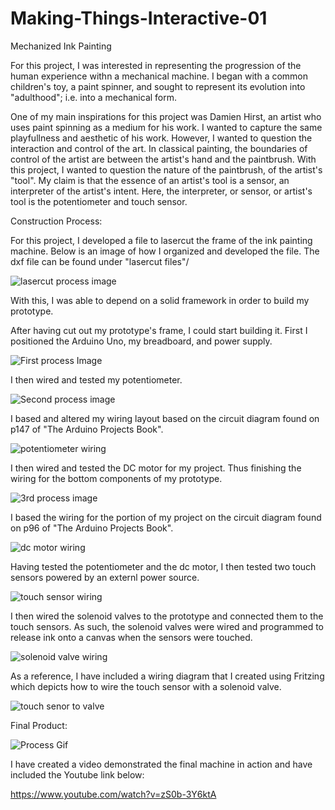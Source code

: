 # Making-Things-Interactive-01
Mechanized Ink Painting 

  For this project, I was interested in representing the progression of the human experience withn a mechanical machine. I began with a common children's toy, a paint spinner, and sought to represent its evolution into "adulthood"; i.e. into a mechanical form.

  One of my main inspirations for this project was Damien Hirst, an artist who uses paint spinning as a medium for his work. I wanted to capture the same playfullness and aesthetic of his work. However, I wanted to question the interaction and control of the art. In classical painting, the boundaries of control of the artist are between the artist's hand and the paintbrush. With this project, I wanted to question the nature of the paintbrush, of the artist's "tool". My claim is that the essence of an artist's tool is a sensor, an interpreter of the artist's intent. Here, the interpreter, or sensor, or artist's tool is the potentiometer and touch sensor. 

Construction Process: 

For this project, I developed a file to lasercut the frame of the ink painting machine. Below is an image of how I organized and developed the file. The dxf file can be found under "lasercut files"/ 

![lasercut process image](https://github.com/camibaumann/Making-Things-Interactive-01/blob/master/lasercut%20files/02_11_17%20cut%20file.jpg)

With this, I was able to depend on a solid framework in order to build my prototype. 

After having cut out my prototype's frame, I could start building it. First I positioned the Arduino Uno, my breadboard, and power supply. 

![First process Image](https://github.com/camibaumann/Making-Things-Interactive-01/blob/master/progress%20images/IMG_20170212_113112.jpg)

I then wired and tested my potentiometer. 

![Second process image](https://github.com/camibaumann/Making-Things-Interactive-01/blob/master/progress%20images/IMG_20170212_113833.jpg)

I based and altered my wiring layout based on the circuit diagram found on p147 of "The Arduino Projects Book". 

![potentiometer wiring](https://github.com/camibaumann/Making-Things-Interactive-01/blob/master/reference%20images/potentiometer%20circuit.jpg)

I then wired and tested the DC motor for my project. Thus finishing the wiring for the bottom components of my prototype. 

![3rd process image](https://github.com/camibaumann/Making-Things-Interactive-01/blob/master/progress%20images/IMG_20170212_115135.jpg)

I based the wiring for the portion of my project on the circuit diagram found on p96 of "The Arduino Projects Book". 

![dc motor wiring](https://github.com/camibaumann/Making-Things-Interactive-01/blob/master/reference%20images/dc%20motor%20circuit.jpg)

Having tested the potentiometer and the dc motor, I then tested two touch sensors powered by an externl power source. 

![touch sensor wiring](https://github.com/camibaumann/Making-Things-Interactive-01/blob/master/progress%20images/IMG_20170212_161159.jpg)

I then wired the solenoid valves to the prototype and connected them to the touch sensors. As such, the solenoid valves were wired and programmed to release ink onto a canvas when the sensors were touched. 

![solenoid valve wiring](https://github.com/camibaumann/Making-Things-Interactive-01/blob/master/progress%20images/IMG_20170212_175219.jpg)

As a reference, I have included a wiring diagram that I created using Fritzing which depicts how to wire the touch sensor with a solenoid valve. 

![touch senor to valve](https://github.com/camibaumann/Making-Things-Interactive-01/blob/master/circuit%20diagram/touch%20sensor%20to%20valve.JPG)

Final Product: 

![Process Gif](https://github.com/camibaumann/Making-Things-Interactive-01/blob/master/gif/Process-Images-GIF.gif?raw=true)

I have created a video demonstrated the final machine in action and have included the Youtube link below: 

https://www.youtube.com/watch?v=zS0b-3Y6ktA

